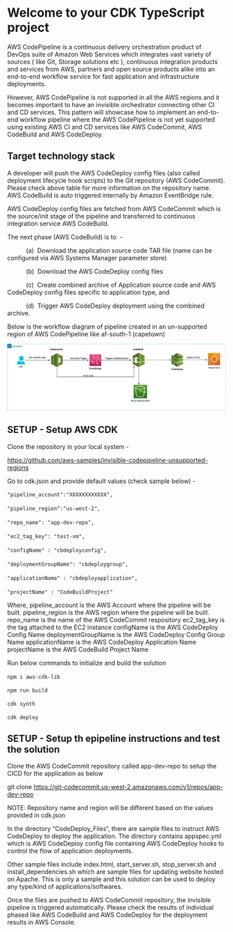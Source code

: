# Welcome to your CDK TypeScript project

AWS CodePipeline is a continuous delivery orchestration product of DevOps suite of Amazon Web Services which integrates vast variety of sources ( like Git, Storage solutions etc ), continuous integration products and services from AWS, partners and open source products alike into an end-to-end workflow service for fast application and infrastructure deployments.

However, AWS CodePipeline is not supported in all the AWS regions and it becomes important to have an invisible orchestrator connecting other CI and CD services. This pattern will showcase how to implement an end-to-end workflow pipeline where the AWS CodePipeline is not yet supported using existing AWS CI and CD services like AWS CodeCommit, AWS CodeBuild and AWS CodeDeploy.


## Target technology stack


A developer will push the AWS CodeDeploy config files (also called deployment lifecycle hook scripts) to the Git repository (AWS CodeCommit). Please check above table for more information on the repository name. AWS CodeBuild is auto triggered internally by Amazon EventBridge rule.


AWS CodeDeploy config files are fetched from AWS CodeCommit which is the source/init stage of the pipeline and transferred to continuous integration service AWS CodeBuild. 


The next phase (AWS CodeBuild) is to  -  

           (a)  Download the application source code TAR file (name can be configured via AWS Systems Manager parameter store)

           (b)  Download the AWS CodeDeploy config files

           (c)  Create combined archive of Application source code and AWS CodeDeploy config files specific to application type, and

           (d)  Trigger AWS CodeDeploy deployment using the combined archive.

Below is the workflow diagram of pipeline created in an un-supported region of AWS CodePipeline like af-south-1 (capetown)

![arch](images/arch.png)


## SETUP - Setup AWS CDK

Clone the repository in your local system -

https://github.com/aws-samples/invisible-codepipeline-unsupported-regions

Go to cdk.json and provide default values (check sample below) -

    "pipeline_account":"XXXXXXXXXXXX",

    "pipeline_region":"us-west-2",

    "repo_name": "app-dev-repo",

    "ec2_tag_key": "test-vm",

    "configName" : "cbdeployconfig",

    "deploymentGroupName": "cbdeploygroup",

    "applicationName" : "cbdeployapplication",

    "projectName" : "CodeBuildProject"



Where, 
pipeline_account is the AWS Account where the pipeline will be built.
pipeline_region is the AWS region where the pipeline will be built.
repo_name is the name of the AWS CodeCommit respository
ec2_tag_key is the tag attached to the EC2 instance
configName is the AWS CodeDeploy Config Name
deploymentGroupName is the AWS CodeDeploy Config Group Name
applicationName is the AWS CodeDeploy Application Name
projectName is the AWS CodeBuild Project Name


Run below commands to initialize and build the solution 

```npm i aws-cdk-lib```

```npm run build```

```cdk synth```

```cdk deploy```



## SETUP - Setup th epipeline instructions and test the solution

Clone the AWS CodeCommit repository called app-dev-repo to setup the CICD for the application as below 

git clone https://git-codecommit.us-west-2.amazonaws.com/v1/repos/app-dev-repo

NOTE: Repository name and region will be different based on the values provided in cdk.json


In the directory “CodeDeploy_Files“, there are sample files to instruct AWS CodeDeploy to deploy the application. The directory contains appspec.yml which is AWS CodeDeploy config file containing AWS CodeDeploy hooks to control the flow of application deployments. 

Other sample files include index.html, start_server.sh, stop_server.sh and install_dependencies.sh which are sample files for updating website hosted on Apache. This is only a sample and this solution can be used to deploy any type/kind of applications/softwares.

Once the files are pushed to AWS CodeCommit repository, the invisible pipeline is triggered automatically. Please check the results of individual phased like AWS CodeBuild and AWS CodeDeploy for the deployment results in AWS Console.


